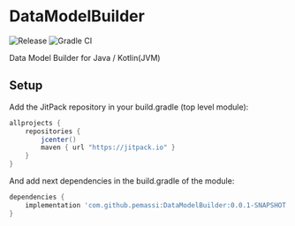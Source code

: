 # DataModelBuilder
![Release](https://jitpack.io/v/pemassi/DataModelBuilder.svg)
![Gradle CI](https://github.com/pemassi/DataModelBuilder/actions/workflows/gradle-ci.yml/badge.svg)

Data Model Builder for Java / Kotlin(JVM)

## Setup
Add the JitPack repository in your build.gradle (top level module):
```gradle
allprojects {
    repositories {
        jcenter()
        maven { url "https://jitpack.io" }
    }
}
```

And add next dependencies in the build.gradle of the module:
```gradle
dependencies {
    implementation 'com.github.pemassi:DataModelBuilder:0.0.1-SNAPSHOT'
}
```
